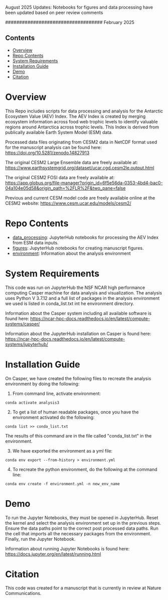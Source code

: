 August 2025
Updates: Notebooks for figures and data processing have been updated based on peer review comments

###################################
February 2025
## Contents

- [Overview](#overview)
- [Repo Contents](#repo-contents)
- [System Requirements](#system-requirements)
- [Installation Guide](#installation-guide)
- [Demo](#demo)
- [Citation](#citation)

# Overview
This Repo includes scripts for data processing and analysis for the Antarctic Ecosystem Value (AEV) Index.
The AEV Index is created by merging ecosystem information across food web trophic levels to identify valuable
regions around Antarctica across trophic levels. This Index is derived from publically available Earth System
Model (ESM) data. 

Processed data files originating from CESM2 data in NetCDF format used for the manuscript analysis can be found here:
https://doi.org/10.5281/zenodo.14827913

The original CESM2 Large Ensemble data are freely available at: https://www.earthsystemgrid.org/dataset/ucar.cgd.cesm2le.output.html

The original CESM2 FOSI data are freely available at: https://app.globus.org/file-manager?origin_id=6f5e56da-0353-4bd4-bac0-04a104e05d58&origin_path=%2FLR%2F&two_pane=false

Previous and current CESM model code are freely available online at the CESM2 website: 
https://www.cesm.ucar.edu/models/cesm2/

# Repo Contents
- [data_processing](./data_processing): JupyterHub notebooks for processing the AEV Index from ESM data inputs.
- [figures](./figures): JupyterHub notebooks for creating manuscript figures.
- [environment](./environment): Information about the analysis environment

# System Requirements
This code was run on JupyterHub the NSF NCAR high performance computing Casper machine for data analysis and visualization. The analysis uses Python V 3.7.12 and a full list of packages in the analysis environment we used is listed in conda_list.txt int he environment directory. 

Information about the Casper system including all available software is found here: https://ncar-hpc-docs.readthedocs.io/en/latest/compute-systems/casper/

Information about the JupyterHub installation on Casper is found here: https://ncar-hpc-docs.readthedocs.io/en/latest/compute-systems/jupyterhub/

# Installation Guide
On Casper, we have created the following files to recreate the analysis environment by doing the following:
1. From command line, activate environment:
```
conda activate analysis3
```

2. To get a list of human readable packages, once you have the environment activated do the following:
```
conda list >> conda_list.txt
```
The results of this command are in the file called "conda_list.txt" in the environment. 

3. We have exported the environment as a yml file:
```
conda env export --from-history > environment.yml
```

4. To recreate the python environment, do the following at the command line:
```
conda env create -f environment.yml -n new_env_name
```

# Demo
To run the Jupyter Notebooks, they must be opened in JupyterHub. Reset the kernel and select the analysis environment set up in the previous steps. Ensure the data paths point to the correct post processed data paths. Run the cell that imports all the necessary packages from the environment. Finally, run the Jupyter Notebook.

Information about running Jupyter Notebooks is found here: https://docs.jupyter.org/en/latest/running.html

# Citation
This code was created for a manuscript that is currently in review at Nature Communications.
